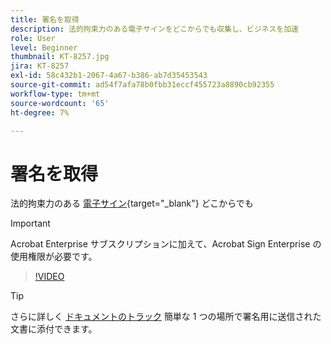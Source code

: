 ```yaml
---
title: 署名を取得
description: 法的拘束力のある電子サインをどこからでも収集し、ビジネスを加速
role: User
level: Beginner
thumbnail: KT-8257.jpg
jira: KT-8257
exl-id: 58c432b1-2067-4a67-b386-ab7d35453543
source-git-commit: ad54f7afa78b0fbb31eccf455723a8890cb92355
workflow-type: tm+mt
source-wordcount: '65'
ht-degree: 7%

---
```


# 署名を取得

法的拘束力のある [電子サイン](https://www.adobe.com/jp/acrobat/online/request-signature.html){target="_blank"} どこからでも

>[!IMPORTANT]
>
>Acrobat Enterprise サブスクリプションに加えて、Acrobat Sign Enterprise の使用権限が必要です。

>[!VIDEO](https://video.tv.adobe.com/v/338359?quality=12&learn=on&hidetitle=true)

>[!TIP]
>
>さらに詳しく [ドキュメントのトラック](track.md) 簡単な 1 つの場所で署名用に送信された文書に添付できます。
